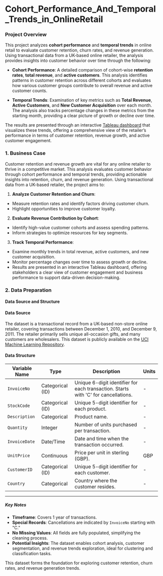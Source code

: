 # Cohort_Performance_And_Temporal_Trends_in_OnlineRetail
### Project Overview   
This project analyzes **cohort performance** and **temporal trends** in online retail to evaluate customer retention, churn rates, and revenue generation. Using transactional data from a UK-based online retailer, the analysis provides insights into customer behavior over time through the following:

- **Cohort Performance**: A detailed comparison of cohort-wise **retention rates**, **total revenue**, and **active customers**. This analysis identifies patterns in customer retention across different cohorts and evaluates how various customer groups contribute to overall revenue and active customer counts.

- **Temporal Trends**: Examination of key metrics such as **Total Revenue**, **Active Customers**, and **New Customer Acquisition** over each month. The analysis also tracks percentage changes in these metrics from the starting month, providing a clear picture of growth or decline over time.

The results are presented through an interactive [Tableau dashboard](https://public.tableau.com/app/profile/ganesh.gautam7819/viz/CohortPerformanceTemporalTrendsinOnlineRetail/Cohort_Analysis_Online_Retail) that visualizes these trends, offering a comprehensive view of the retailer’s performance in terms of customer retention, revenue growth, and active customer engagement.






### **1. Business Case**
Customer retention and revenue growth are vital for any online retailer to thrive in a competitive market. This analysis evaluates customer behavior through cohort performance and temporal trends, providing actionable insights into retention, churn, and revenue generation. Using transactional data from a UK-based retailer, the project aims to:

1. **Analyze Customer Retention and Churn**:
- Measure retention rates and identify factors driving customer churn.
- Highlight opportunities to improve customer loyalty.



2. **Evaluate Revenue Contribution by Cohort**:
- Identify high-value customer cohorts and assess spending patterns.
- Inform strategies to optimize resources for key segments.



3. **Track Temporal Performance**:
- Examine monthly trends in total revenue, active customers, and new customer acquisition.
- Monitor percentage changes over time to assess growth or decline.
- Results are presented in an interactive Tableau dashboard, offering stakeholders a clear view of customer engagement and business performance to support data-driven decision-making.


### **2. Data Preparation**
#### **Data Source and Structure**
#### **Data Source**
The dataset is a transactional record from a UK-based non-store online retailer, covering transactions between December 1, 2010, and December 9, 2011. The retailer primarily sells unique all-occasion gifts, and many customers are wholesalers. This dataset is publicly available on the [UCI Machine Learning Repository](https://archive.ics.uci.edu/dataset/352/online+retail).



#### **Data Structure**

| **Variable Name** | **Type**           | **Description**                                             | **Units** |
|--------------------|--------------------|-------------------------------------------------------------|----------|
| `InvoiceNo`        | Categorical (ID)    | Unique 6-digit identifier for each transaction. Starts with 'C' for cancellations. | -        |
| `StockCode`        | Categorical (ID)    | Unique 5-digit identifier for each product.                | -        |
| `Description`      | Categorical         | Product name.                                              | -        |
| `Quantity`         | Integer             | Number of units purchased per transaction.                 | -        |
| `InvoiceDate`      | Date/Time           | Date and time when the transaction occurred.               | -        |
| `UnitPrice`        | Continuous          | Price per unit in sterling (GBP).                          | GBP      |
| `CustomerID`       | Categorical (ID)    | Unique 5-digit identifier for each customer.               | -        |
| `Country`          | Categorical         | Country where the customer resides.                        | -        |

---

##### **Key Notes**

- **Timeframe**: Covers 1 year of transactions.
- **Special Records**: Cancellations are indicated by `InvoiceNo` starting with "C."
- **No Missing Values**: All fields are fully populated, simplifying the cleaning process.
- **Potential Insights**: The dataset enables cohort analysis, customer segmentation, and revenue trends exploration, ideal for clustering and classification tasks.

This dataset forms the foundation for exploring customer retention, churn rates, and revenue generation trends.




